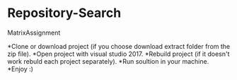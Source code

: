 # Repository-Search
MatrixAssignment

*Clone or download project (if you choose download extract folder from the zip file).
*Open project with visual studio 2017.
*Rebuild project (if it doesn't work rebuld each project separately).
*Run soultion in your machine.
*Enjoy :)
